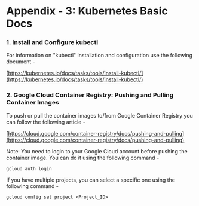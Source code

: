# Appendix - 3: Kubernetes Basic Docs

### 1. Install and Configure kubectl
For information on "kubectl" installation and configuration use the following document - 

[https://kubernetes.io/docs/tasks/tools/install-kubectl/](https://kubernetes.io/docs/tasks/tools/install-kubectl/)

### 2. Google Cloud Container Registry: Pushing and Pulling Container Images

To push or pull the container images to/from Google Container Registry you can follow the following article - 

[https://cloud.google.com/container-registry/docs/pushing-and-pulling](https://cloud.google.com/container-registry/docs/pushing-and-pulling)

Note: You need to login to your Google Cloud account before pushing the container image. You can do it using the following command - 

	gcloud auth login

If you have multiple projects, you can select a specific one using the following command - 

	gcloud config set project <Project_ID>
	
